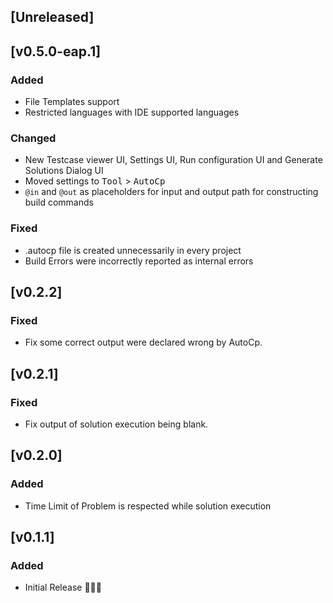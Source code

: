 <!-- Keep a Changelog guide -> https://keepachangelog.com -->

## [Unreleased]

## [v0.5.0-eap.1]

### Added

- File Templates support
- Restricted languages with IDE supported languages

### Changed

- New Testcase viewer UI, Settings UI, Run configuration UI and Generate Solutions Dialog UI
- Moved settings to <kbd>Tool</kbd> > <kbd>AutoCp</kbd>
- ```@in``` and ```@out``` as placeholders for input and output path for constructing build commands

### Fixed

- .autocp file is created unnecessarily in every project
- Build Errors were incorrectly reported as internal errors

## [v0.2.2]

### Fixed

- Fix some correct output were declared wrong by AutoCp.

## [v0.2.1]

### Fixed

- Fix output of solution execution being blank.

## [v0.2.0]

### Added

- Time Limit of Problem is respected while solution execution

## [v0.1.1]

### Added

- Initial Release 🎉🎉😀
